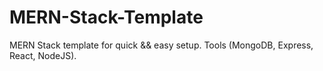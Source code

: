 # MERN-Stack-Template
 MERN Stack template for quick && easy setup. Tools (MongoDB, Express, React, NodeJS).
